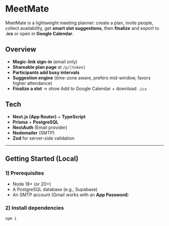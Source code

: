 # MeetMate

MeetMate is a lightweight meeting planner: create a plan, invite people, collect availability, get **smart slot suggestions**, then **finalize** and export to **.ics** or open in **Google Calendar**.

## Overview

- **Magic-link sign-in** (email only)
- **Shareable plan page** at `/p/[token]`
- **Participants add busy intervals**
- **Suggestion engine** (time-zone aware, prefers mid-window, favors higher attendance)
- **Finalize a slot** → show Add to Google Calendar + download `.ics`

## Tech

- **Next.js (App Router)** + **TypeScript**
- **Prisma** + **PostgreSQL**
- **NextAuth** (Email provider)
- **Nodemailer** (SMTP)
- **Zod** for server-side validation

---

## Getting Started (Local)

### 1) Prerequisites
- Node 18+ (or 20+)
- A PostgreSQL database (e.g., Supabase)
- An SMTP account (Gmail works with an **App Password**)

### 2) Install dependencies
```bash
npm i
